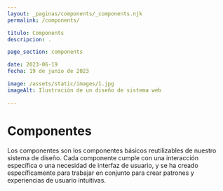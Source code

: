```yaml
---
layout: _paginas/components/_components.njk
permalink: /components/

titulo: Components
descripcion: .

page_section: components

date: 2023-06-19
fecha: 19 de junio de 2023

image: /assets/static/images/1.jpg
imageAlt: Ilustración de un diseño de sistema web

---
```


# Componentes

Los componentes son los componentes básicos reutilizables de nuestro sistema de diseño. Cada componente cumple con una interacción específica o una necesidad de interfaz de usuario, y se ha creado específicamente para trabajar en conjunto para crear patrones y experiencias de usuario intuitivas.

